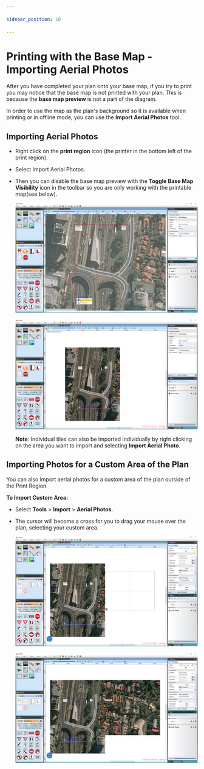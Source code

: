 ```yaml
---

sidebar_position: 10

---
```

# Printing with the Base Map - Importing Aerial Photos

After you have completed your plan onto your base map, if you try to print you may notice that the base map is not printed with your plan. This is because the **base map preview** is not a part of the diagram.

In order to use the map as the plan's background so it is available when printing or in offline mode, you can use the **Import Aerial Photos** tool.

## Importing Aerial Photos

- Right click on the **print region** icon (the printer in the bottom left of the print region).
- Select Import Aerial Photos.
- Then you can disable the base map preview with the **Toggle Base Map Visibility** icon in the toolbar so you are only working with the printable map(see below).

    ![Importing_Aerial_Photos_in_the_Print_Region](./assets/Importing_Aerial_Photos_in_the_Print_Region.jpg)

    ![Base_Map_Preview_turned_Off](./assets/Base_Map_Preview_turned_Off.png)

    **Note**: Individual tiles can also be imported individually by right clicking on the area you want to import and selecting **Import Aerial Photo**.

## Importing Photos for a Custom Area of the Plan

You can also import aerial photos for a custom area of the plan outside of the Print Region.

**To Import Custom Area:**

- Select **Tools** > **Import** > **Aerial Photos**.
- The cursor will become a cross for you to drag your mouse over the plan, selecting your custom area.

    ![Importing_Aerial_Photos_for_a_Custom_Area_Step_1](./assets/Importing_Aerial_Photos_for_a_Custom_Area_Step_1.png)

    ![Importing_Aerial_Photos_for_a_Custom_Area_Step_2](./assets/Importing_Aerial_Photos_for_a_Custom_Area_Step_2.jpg)
